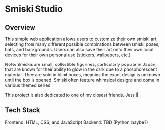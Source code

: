 # Smiski Studio

## Overview

This simple web application allows users to customize their own smiski art, selecting from many different possible combinations between smiski poses, hats, and backgrounds. Users can also save their art
onto their own local devices for their own personal use (stickers, wallpapers, etc.)

Note: Smiskis are small, collectible figurines, particularly popular in Japan, that are known for their ability to glow in the dark due to a phosphorescent material. They are sold in blind boxes, meaning 
the exact design is unknown until the box is opened. Smiski often feature whimsical designs and come in various themed series

This project is also dedicated to one of my closest friends, Jess 🪻

## Tech Stack
Frontend: HTML, CSS, and JavaScript
Backend: TBD (Python maybe?)
